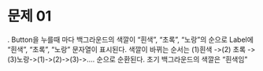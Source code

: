 # 문제 01

. Button을 누를때 마다 백그라운드의 색깔이 “흰색”, “초록”, “노랑”의 순으로 Label에 “흰색”, “초록”, “노랑” 문자열이 표시된다. 색깔이 바뀌는 순서는 (1)흰색 ->(2) 초록 ->(3)노랑->(1)->(2)->(3)->…. 순으로 순환된다. 초기 백그라운드의 색깔은 “흰색임"


  

   


